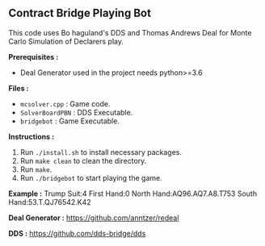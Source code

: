 ## Contract Bridge Playing Bot

This code uses Bo haguland's DDS and Thomas Andrews Deal for Monte Carlo Simulation of Declarers play.

**Prerequisites :**
- Deal Generator used in the project needs python>=3.6

**Files :**
- `mcsolver.cpp` : Game code.
- `SolverBoardPBN` : DDS Executable.
- `bridgebot` : Game Executable.

**Instructions :**
1. Run `./install.sh` to install necessary packages.
2. Run `make clean` to clean the directory.
2. Run `make`.
3. Run `./bridgebot` to start playing the game.

**Example :**
Trump Suit:4
First Hand:0
North Hand:AQ96.AQ7.A8.T753
South Hand:53.T.QJ76542.K42

**Deal Generator :**
https://github.com/anntzer/redeal

**DDS :**
https://github.com/dds-bridge/dds

